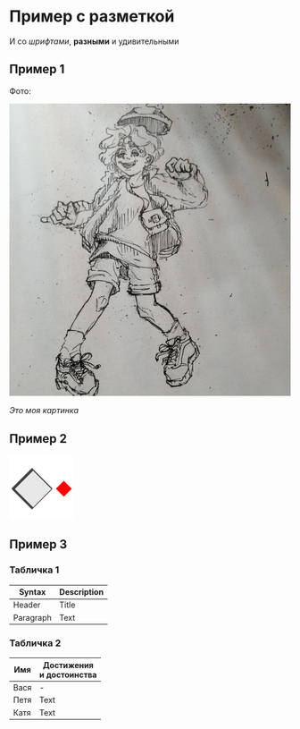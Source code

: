 # Пример с разметкой

И со _шрифтами_, **разными** и удивительными


## Пример 1

Фото:

![Моя картинка](WhatsApp_2022-09-03.jpeg)

_Это моя картинка_

## Пример 2

![Моя картинка № 2](icon.png)


## Пример 3

### Табличка 1

| Syntax      | Description |
| ----------- | ----------- |
| Header      | Title       |
| Paragraph   | Text        |

### Табличка 2

| Имя | Достижения<br>и достоинства |
| --- | ----------- |
| Вася | - |
| Петя | Text |
| Катя | Text |
